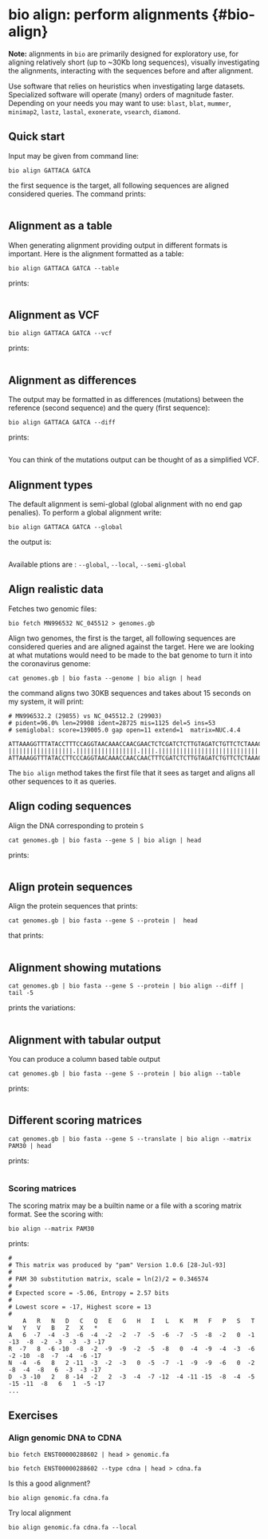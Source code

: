 # bio align: perform alignments {#bio-align}

**Note:** alignments in `bio` are primarily designed for exploratory use, for aligning relatively short (up to ~30Kb long sequences), visually investigating the alignments, interacting with the sequences before and after alignment.

Use software that relies on heuristics when investigating large datasets. Specialized software will operate (many) orders of magnitude faster. Depending on your needs you may want to use: `blast`, `blat`, `mummer`, `minimap2`, `lastz`, `lastal`, `exonerate`, `vsearch`, `diamond`.


## Quick start

Input may be given from command line:

    bio align GATTACA GATCA

the first sequence is the target, all following sequences are aligned considered queries. The command prints:

```{r, code=xfun::read_utf8('code/align1.txt'), eval=F}
```

## Alignment as a table

When generating alignment providing output in different formats is important. Here is the alignment formatted as a table:

    bio align GATTACA GATCA --table

prints:

```{r, code=xfun::read_utf8('code/align2.txt'), eval=F}
```

## Alignment as VCF

    bio align GATTACA GATCA --vcf

prints:


```{r, code=xfun::read_utf8('code/align3.txt'), eval=F}
```

## Alignment as differences

The output may be formatted in as differences (mutations) between the reference (second sequence) and the query (first sequence):

    bio align GATTACA GATCA --diff

prints:

```{r, code=xfun::read_utf8('code/align4.txt'), eval=F}
```

You can think of the mutations output can be thought of as a simplified VCF.

## Alignment types

The default alignment is semi-global (global alignment with no end gap penalies). To perform a global alignment write:

    bio align GATTACA GATCA --global

the output is:

```{r, code=xfun::read_utf8('code/align5.txt'), eval=F}
```

Available ptions are : `--global`, `--local`, `--semi-global`

## Align realistic data

Fetches two genomic files:

    bio fetch MN996532 NC_045512 > genomes.gb

Align two genomes, the first is the target, all following sequences are considered queries and are aligned against the target. Here we are looking at what mutations would need to be made to the bat genome to turn it into the coronavirus genome:

    cat genomes.gb | bio fasta --genome | bio align | head

the command aligns two 30KB sequences and takes about 15 seconds on my system, it will print:

    # MN996532.2 (29855) vs NC_045512.2 (29903)
    # pident=96.0% len=29908 ident=28725 mis=1125 del=5 ins=53
    # semiglobal: score=139005.0 gap open=11 extend=1  matrix=NUC.4.4
    
    ATTAAAGGTTTATACCTTTCCAGGTAACAAACCAACGAACTCTCGATCTCTTGTAGATCTGTTCTCTAAACGAACTTTAAA
    ||||||||||||||||||.|||||||||||||||||.||||.|||||||||||||||||||||||||||||||||||||||
    ATTAAAGGTTTATACCTTCCCAGGTAACAAACCAACCAACTTTCGATCTCTTGTAGATCTGTTCTCTAAACGAACTTTAAA

The `bio align` method takes the first file that it sees as target and aligns all other sequences to it as queries.

## Align coding sequences

Align the DNA corresponding to protein `S`

    cat genomes.gb | bio fasta --gene S | bio align | head

prints:

```{r, code=xfun::read_utf8('code/align6.txt'), eval=F}
```

## Align protein sequences

Align the protein sequences that prints:

    cat genomes.gb | bio fasta --gene S --protein |  head

that prints:

```{r, code=xfun::read_utf8('code/align7.txt'), eval=F}
```

## Alignment showing mutations

    cat genomes.gb | bio fasta --gene S --protein | bio align --diff | tail -5

prints the variations:

```{r, code=xfun::read_utf8('code/align9.txt'), eval=F}
```

## Alignment with tabular output

You can produce a column based table output

    cat genomes.gb | bio fasta --gene S --protein | bio align --table

prints:

```{r, code=xfun::read_utf8('code/align8.txt'), eval=F}
```


## Different scoring matrices

    cat genomes.gb | bio fasta --gene S --translate | bio align --matrix PAM30 | head

prints:

```{r, code=xfun::read_utf8('code/align10.txt'), eval=F}
```

### Scoring matrices

The scoring matrix may be a builtin name or a file with a scoring matrix format. See the scoring with:

    bio align --matrix PAM30

prints:

    #
    # This matrix was produced by "pam" Version 1.0.6 [28-Jul-93]
    #
    # PAM 30 substitution matrix, scale = ln(2)/2 = 0.346574
    #
    # Expected score = -5.06, Entropy = 2.57 bits
    #
    # Lowest score = -17, Highest score = 13
    #
        A   R   N   D   C   Q   E   G   H   I   L   K   M   F   P   S   T   W   Y   V   B   Z   X   *
    A   6  -7  -4  -3  -6  -4  -2  -2  -7  -5  -6  -7  -5  -8  -2   0  -1 -13  -8  -2  -3  -3  -3 -17
    R  -7   8  -6 -10  -8  -2  -9  -9  -2  -5  -8   0  -4  -9  -4  -3  -6  -2 -10  -8  -7  -4  -6 -17
    N  -4  -6   8   2 -11  -3  -2  -3   0  -5  -7  -1  -9  -9  -6   0  -2  -8  -4  -8   6  -3  -3 -17
    D  -3 -10   2   8 -14  -2   2  -3  -4  -7 -12  -4 -11 -15  -8  -4  -5 -15 -11  -8   6   1  -5 -17
    ...

## Exercises

### Align genomic DNA to CDNA

    bio fetch ENST00000288602 | head > genomic.fa

    bio fetch ENST00000288602 --type cdna | head > cdna.fa

Is this a good alignment?

    bio align genomic.fa cdna.fa

Try local alignment

    bio align genomic.fa cdna.fa --local
